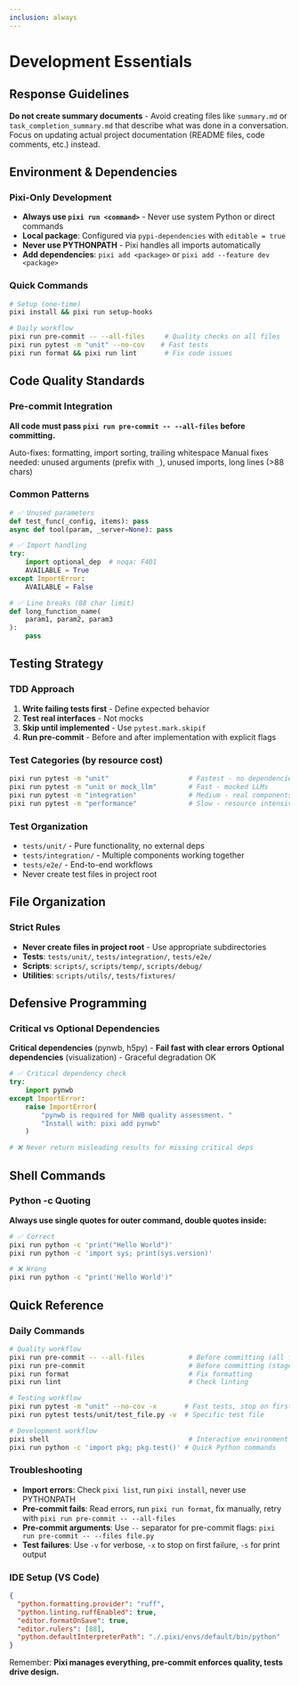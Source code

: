 ```yaml
---
inclusion: always
---
```


# Development Essentials

## Response Guidelines

**Do not create summary documents** - Avoid creating files like `summary.md` or
`task_completion_summary.md` that describe what was done in a conversation.
Focus on updating actual project documentation (README files, code comments,
etc.) instead.

## Environment & Dependencies

### Pixi-Only Development

- **Always use `pixi run <command>`** - Never use system Python or direct
  commands
- **Local package**: Configured via `pypi-dependencies` with `editable = true`
- **Never use PYTHONPATH** - Pixi handles all imports automatically
- **Add dependencies**: `pixi add <package>` or
  `pixi add --feature dev <package>`

### Quick Commands

```bash
# Setup (one-time)
pixi install && pixi run setup-hooks

# Daily workflow
pixi run pre-commit -- --all-files     # Quality checks on all files
pixi run pytest -m "unit" --no-cov    # Fast tests
pixi run format && pixi run lint       # Fix code issues
```

## Code Quality Standards

### Pre-commit Integration

**All code must pass `pixi run pre-commit -- --all-files` before committing.**

Auto-fixes: formatting, import sorting, trailing whitespace Manual fixes needed:
unused arguments (prefix with `_`), unused imports, long lines (>88 chars)

### Common Patterns

```python
# ✅ Unused parameters
def test_func(_config, items): pass
async def tool(param, _server=None): pass

# ✅ Import handling
try:
    import optional_dep  # noqa: F401
    AVAILABLE = True
except ImportError:
    AVAILABLE = False

# ✅ Line breaks (88 char limit)
def long_function_name(
    param1, param2, param3
):
    pass
```

## Testing Strategy

### TDD Approach

1. **Write failing tests first** - Define expected behavior
2. **Test real interfaces** - Not mocks
3. **Skip until implemented** - Use `pytest.mark.skipif`
4. **Run pre-commit** - Before and after implementation with explicit flags

### Test Categories (by resource cost)

```bash
pixi run pytest -m "unit"                    # Fastest - no dependencies
pixi run pytest -m "unit or mock_llm"        # Fast - mocked LLMs
pixi run pytest -m "integration"             # Medium - real components
pixi run pytest -m "performance"             # Slow - resource intensive
```

### Test Organization

- `tests/unit/` - Pure functionality, no external deps
- `tests/integration/` - Multiple components working together
- `tests/e2e/` - End-to-end workflows
- Never create test files in project root

## File Organization

### Strict Rules

- **Never create files in project root** - Use appropriate subdirectories
- **Tests**: `tests/unit/`, `tests/integration/`, `tests/e2e/`
- **Scripts**: `scripts/`, `scripts/temp/`, `scripts/debug/`
- **Utilities**: `scripts/utils/`, `tests/fixtures/`

## Defensive Programming

### Critical vs Optional Dependencies

**Critical dependencies** (pynwb, h5py) - **Fail fast with clear errors**
**Optional dependencies** (visualization) - Graceful degradation OK

```python
# ✅ Critical dependency check
try:
    import pynwb
except ImportError:
    raise ImportError(
        "pynwb is required for NWB quality assessment. "
        "Install with: pixi add pynwb"
    )

# ❌ Never return misleading results for missing critical deps
```

## Shell Commands

### Python -c Quoting

**Always use single quotes for outer command, double quotes inside:**

```bash
# ✅ Correct
pixi run python -c 'print("Hello World")'
pixi run python -c 'import sys; print(sys.version)'

# ❌ Wrong
pixi run python -c "print('Hello World')"
```

## Quick Reference

### Daily Commands

```bash
# Quality workflow
pixi run pre-commit -- --all-files           # Before committing (all files)
pixi run pre-commit                          # Before committing (staged files only)
pixi run format                              # Fix formatting
pixi run lint                                # Check linting

# Testing workflow
pixi run pytest -m "unit" --no-cov -x       # Fast tests, stop on first failure
pixi run pytest tests/unit/test_file.py -v  # Specific test file

# Development workflow
pixi shell                                   # Interactive environment
pixi run python -c 'import pkg; pkg.test()' # Quick Python commands
```

### Troubleshooting

- **Import errors**: Check `pixi list`, run `pixi install`, never use PYTHONPATH
- **Pre-commit fails**: Read errors, run `pixi run format`, fix manually, retry
  with `pixi run pre-commit -- --all-files`
- **Pre-commit arguments**: Use `--` separator for pre-commit flags:
  `pixi run pre-commit -- --files file.py`
- **Test failures**: Use `-v` for verbose, `-x` to stop on first failure, `-s`
  for print output

### IDE Setup (VS Code)

```json
{
  "python.formatting.provider": "ruff",
  "python.linting.ruffEnabled": true,
  "editor.formatOnSave": true,
  "editor.rulers": [88],
  "python.defaultInterpreterPath": "./.pixi/envs/default/bin/python"
}
```

Remember: **Pixi manages everything, pre-commit enforces quality, tests drive
design.**
